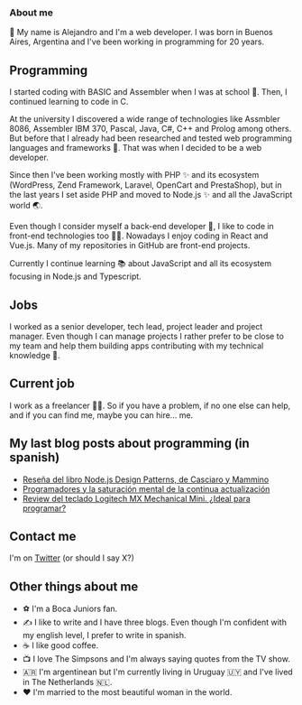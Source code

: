 ### About me

👋 My name is Alejandro and I'm a web developer. I was born in Buenos Aires, Argentina and I've been working in programming for 20 years.

## Programming

I started coding with BASIC and Assembler when I was at school 👦. Then, I continued learning to code in C.

At the university I discovered a wide range of technologies like Assmbler 8086, Assembler IBM 370, Pascal, Java, C#, C++ and Prolog among others. But before that I already had been researched and tested web programming languages and frameworks 💪. That was when I decided to be a web developer.

Since then I've been working mostly with PHP ✨ and its ecosystem (WordPress, Zend Framework, Laravel, OpenCart and PrestaShop), but in the last years I set aside PHP and moved to Node.js ✨ and all the JavaScript world 🌏.

Even though I consider myself a back-end developer 🧌, I like to code in front-end technologies too 👨‍🎨. Nowadays I enjoy coding in React and Vue.js. Many of my repositories in GitHub are front-end projects.

Currently I continue learning 📚 about JavaScript and all its ecosystem focusing in Node.js and Typescript.

## Jobs
I worked as a senior developer, tech lead, project leader and project manager. Even though I can manage projects I rather prefer to be close to my team and help them building apps contributing with my technical knowledge 🧠.

## Current job
I work as a freelancer 👨‍💻. So if you have a problem, if no one else can help, and if you can find me, maybe you can hire... me.

## My last blog posts about programming (in spanish)
- [Reseña del libro Node.js Design Patterns, de Casciaro y Mammino](https://cronicasfreelancer.com/2024/03/26/node-js-design-patterns-resena/)
- [Programadores y la saturación mental de la continua actualización](https://cronicasfreelancer.com/2024/03/18/programadores-y-la-saturacion-mental-de-la-continua-actualizacion/)
- [Review del teclado Logitech MX Mechanical Mini. ¿Ideal para programar?](https://cronicasfreelancer.com/2024/01/22/logitech-mx-mini-review/)


## Contact me
I'm on [Twitter](https://twitter.com/aadeluca_) (or should I say X?) 

## Other things about me
- ⚽ I'm a Boca Juniors fan.
- ✍️ I like to write and I have three blogs. Even though I'm confident with my english level, I prefer to write in spanish.
- ☕ I like good coffee.
- 📺 I love The Simpsons and I'm always saying quotes from the TV show.
- 🇦🇷 I'm argentinean but I'm currently living in Uruguay 🇺🇾 and I've lived in The Netherlands 🇳🇱.
- ❤️ I'm married to the most beautiful woman in the world.

